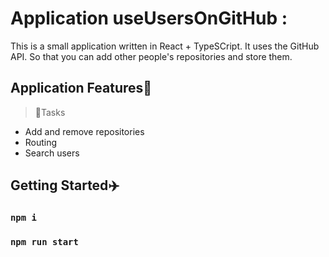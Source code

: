 
# Application useUsersOnGitHub :
This is a small application written in React + TypeSCript. It uses the GitHub API. So that you can add other people's repositories and store them.

## Application Features:triangular_ruler:

>:notebook:Tasks
  + Add and remove repositories
  + Routing
  + Search users


## Getting Started:airplane:

### `npm i`

### `npm run start`


